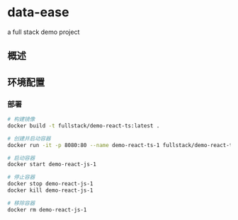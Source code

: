 # data-ease
a full stack demo project

## 概述

## 环境配置

### 部署

```sh
# 构建镜像
docker build -t fullstack/demo-react-ts:latest .

# 创建并启动容器
docker run -it -p 8080:80 --name demo-react-ts-1 fullstack/demo-react-ts

# 启动容器
docker start demo-react-js-1

# 停止容器
docker stop demo-react-js-1
docker kill demo-react-js-1

# 移除容器
docker rm demo-react-js-1
```

